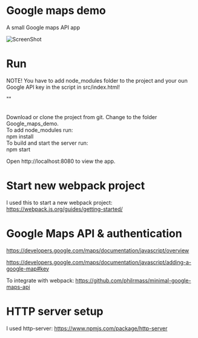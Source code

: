 # Google maps demo
A small Google maps API app

<img src="https://github.com/krem13/maps_demo/blob/master/maps_demo.jpg" alt="ScreenShot" style="max-width:80%;">

# Run
NOTE! You have to add node_modules folder to the project and your oun Google API key in the script in src/index.html! <br />

"<script async defer src = 'https://maps.googleapis.com/maps/api/js?key=[YOUR_KEY]&callback=initMap'></script>"

<br />Download or clone the project from git. Change to the folder Google_maps_demo. 
<br />To add node_modules run:
<br />npm install
<br />To build and start the server run:
<br />npm start

Open http://localhost:8080 to view the app.

# Start new webpack project
I used this to start a new webpack project:
https://webpack.js.org/guides/getting-started/

# Google Maps API & authentication

https://developers.google.com/maps/documentation/javascript/overview 

https://developers.google.com/maps/documentation/javascript/adding-a-google-map#key

To integrate with webpack:
https://github.com/philrmass/minimal-google-maps-api

# HTTP server setup
I used http-server:
https://www.npmjs.com/package/http-server

